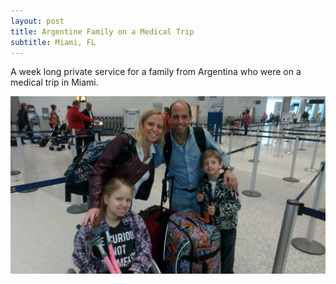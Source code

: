 ```yaml
---
layout: post
title: Argentine Family on a Medical Trip
subtitle: Miami, FL
---
```


A week long private service for a family from Argentina who were on a medical trip in Miami.

[
![Argentine Family on a Medical Trip](/img/blog/argentine-family-medical-trip-2012-02.jpg)
](/img/blog/argentine-family-medical-trip-2012-02.jpg)
